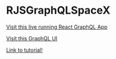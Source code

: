 # RJSGraphQLSpaceX

[Visit this live running React GraphQL App](https://reactjsgraphql.herokuapp.com/)


[Visit this GraphQL UI](https://reactjsgraphql.herokuapp.com/graphql?query=%7B%0A%20%20launches%20%7B%0A%20%20%20%20flight_number%2C%0A%20%20%20%20mission_name%2C%0A%20%20%20%20%20%20launch_year%2C%0A%20%20%20%20launch_date_local%2C%0A%20%20%20%20launch_success%2C%0A%20%20%7D%0A%7D%0A%0A%0A%23%7B%0A%20%20%23%20%20%20%20launch(flight_number%3A2)%20%7B%0A%20%20%20%23%20%20%20%20%20flight_number%2C%0A%20%20%20%23%20%20%20%20%20mission_name%2C%0A%20%20%20%23%20%20%20%20%20launch_year%2C%0A%20%20%20%23%20%20%20%20%20launch_date_local%2C%0A%20%20%23%20%20%20%20%20%20launch_success%2C%0A%20%23%20%20%20%20%20%7D%0A%23%7D%0A%0A%23remove%20any%20one)


[Link to tutorial!](https://www.youtube.com/watch?v=SEMTj8w04Z8)
